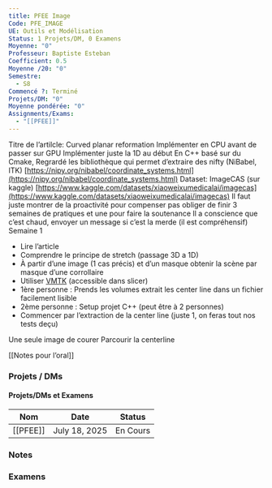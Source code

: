 ```yaml
---
title: PFEE Image
Code: PFE_IMAGE
UE: Outils et Modélisation
Status: 1 Projets/DM, 0 Examens
Moyenne: "0"
Professeur: Baptiste Esteban
Coefficient: 0.5
Moyenne /20: "0"
Semestre:
  - S8
Commencé ?: Terminé
Projets/DM: "0"
Moyenne pondérée: "0"
Assignments/Exams:
  - "[[PFEE]]"
---
```

Titre de l’artilcle: Curved planar reformation
Implémenter en CPU avant de passer sur GPU
Implémenter juste la 1D au début
En C++ basé sur du Cmake,
Regrardé les bibliothèque qui permet d’extraire des nifty (NiBabel, ITK)
[https://nipy.org/nibabel/coordinate_systems.html](https://nipy.org/nibabel/coordinate_systems.html)
Dataset: ImageCAS (sur kaggle) [https://www.kaggle.com/datasets/xiaoweixumedicalai/imagecas](https://www.kaggle.com/datasets/xiaoweixumedicalai/imagecas)
Il faut juste montrer de la proactivité pour compenser pas obliger de finir
3 semaines de pratiques et une pour faire la soutenance
Il a conscience que c’est chaud, envoyer un message si c’est la merde (il est compréhensif)
Semaine 1
- Lire l’article
- Comprendre le principe de stretch (passage 3D a 1D)
- À partir d’une image (1 cas précis) et d’un masque obtenir la scène par masque d’une corrollaire
- Utiliser [VMTK](https://github.com/vmtk/SlicerExtension-VMTK) (accessible dans slicer)
- 1ère personne : Prends les volumes extrait les center line dans un fichier facilement lisible
- 2ème personne : Setup projet C++ (peut être à 2 personnes)
- Commencer par l’extraction de la center line (juste 1, on feras tout nos tests deçu)
  
Une seule image de courer
Parcourir la centerline
  
[[Notes pour l’oral]]

  
### Projets / DMs
#### Projets/DMs et Examens
|Nom|Date|Status|
|---|---|---|
|[[PFEE]]|July 18, 2025|En Cours|
  
  
  
### Notes
  
### Examens